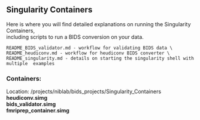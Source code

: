 ## Singularity Containers

Here is where you will find detailed explanations on running the Singularity Containers, \
including scripts to run a BIDS conversion on your data.

    README_BIDS_validator.md - workflow for validating BIDS data \
    README_heudiconv.md - workflow for heudiconv BIDS converter \
    README_singularity.md - details on starting the singularity shell with multiple  examples


### Containers:
  Location: /projects/niblab/bids_projects/Singularity_Containers <br>
  <b>heudiconv.simg</b> <br>
  <b>bids_validator.simg</b> <br>
  <b>fmriprep_container.simg</b>
